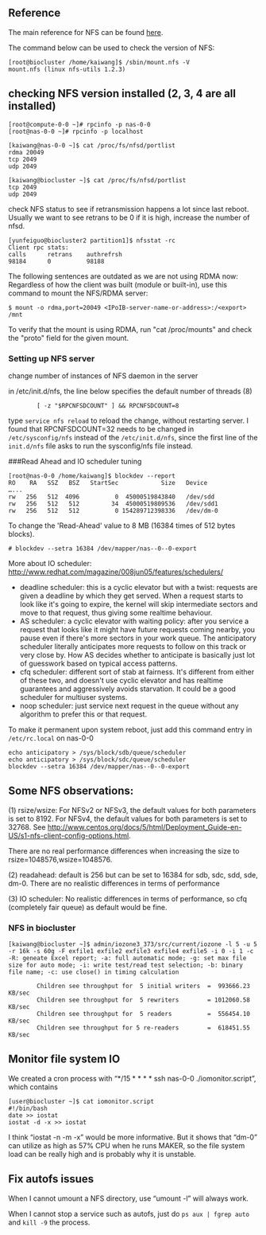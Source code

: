 ## Reference

The main reference for NFS can be found [here](http://nfs.sourceforge.net/nfs-howto/).

The command below can be used to check the version of NFS:

```
[root@biocluster /home/kaiwang]$ /sbin/mount.nfs -V
mount.nfs (linux nfs-utils 1.2.3)
```
 
## checking NFS version installed (2, 3, 4 are all installed)

```
[root@compute-0-0 ~]# rpcinfo -p nas-0-0 
[root@nas-0-0 ~]# rpcinfo -p localhost

[kaiwang@nas-0-0 ~]$ cat /proc/fs/nfsd/portlist
rdma 20049
tcp 2049
udp 2049
 
[kaiwang@biocluster ~]$ cat /proc/fs/nfsd/portlist
tcp 2049
udp 2049
```

check NFS status to see if retransmission happens a lot since last reboot. Usually we want to see retrans to be 0 if it is high, increase the number of nfsd.
```
[yunfeiguo@biocluster2 partition1]$ nfsstat -rc
Client rpc stats:
calls      retrans    authrefrsh
98184      0          98188
```

The following sentences are outdated as we are not using RDMA now:
Regardless of how the client was built (module or built-in), use this command to mount the NFS/RDMA server:
```
$ mount -o rdma,port=20049 <IPoIB-server-name-or-address>:/<export> /mnt
```
To verify that the mount is using RDMA, run "cat /proc/mounts" and check the "proto" field for the given mount. 

### Setting up NFS server
change number of instances of NFS daemon in the server

in /etc/init.d/nfs, the line below specifies the default number of threads (8)
```
        [ -z "$RPCNFSDCOUNT" ] && RPCNFSDCOUNT=8 
```

type `service nfs reload` to reload the change, without restarting server.
I found that RPCNFSDCOUNT=32 needs to be changed in `/etc/sysconfig/nfs` instead of the `/etc/init.d/nfs`, since the first line of the `init.d/nfs` file asks to run the sysconfig/nfs file instead.

###Read Ahead and IO scheduler tuning
```
[root@nas-0-0 /home/kaiwang]$ blockdev --report
RO    RA   SSZ   BSZ   StartSec            Size   Device
…...
rw   256   512  4096          0  45000519843840   /dev/sdd
rw   256   512   512         34  45000519809536   /dev/sdd1
rw   256   512   512          0 154289712398336   /dev/dm-0
```

To change the 'Read-Ahead' value to 8 MB (16384 times of 512 bytes blocks).
```
# blockdev --setra 16384 /dev/mapper/nas--0--0-export
```

More about IO scheduler: http://www.redhat.com/magazine/008jun05/features/schedulers/

* deadline scheduler: this is a cyclic elevator but with a twist: requests are given a deadline by which they get served. When a request starts to look like it's going to expire, the kernel will skip intermediate sectors and move to that request, thus giving some realtime behaviour.
* AS scheduler: a cyclic elevator with waiting policy: after you service a request that looks like it might have future requests coming nearby, you pause even if there's more sectors in your work queue. The anticipatory scheduler literally anticipates more requests to follow on this track or very close by. How AS decides whether to anticipate is basically just lot of guesswork based on typical access patterns.
* cfq scheduler: different sort of stab at fairness. It's different from either of these two, and doesn't use cyclic elevator and has realtime guarantees and aggressively avoids starvation. It could be a good scheduler for multiuser systems.
* noop scheduler: just service next request in the queue without any algorithm to prefer this or that request.

To make it permanent upon system reboot, just add this command entry in `/etc/rc.local` on nas-0-0

```
echo anticipatory > /sys/block/sdb/queue/scheduler
echo anticipatory > /sys/block/sdc/queue/scheduler
blockdev --setra 16384 /dev/mapper/nas--0--0-export
```

## Some NFS observations:

(1) rsize/wsize: For NFSv2 or NFSv3, the default values for both parameters is set to 8192. For NFSv4, the default values for both parameters is set to 32768. See http://www.centos.org/docs/5/html/Deployment_Guide-en-US/s1-nfs-client-config-options.html.

There are no real performance differences when increasing the size to rsize=1048576,wsize=1048576. 

(2) readahead: default is 256 but can be set to 16384 for sdb, sdc, sdd, sde, dm-0. There are no realistic differences in terms of performance

(3) IO scheduler: No realistic differences in terms of performance, so cfq (completely fair queue) as default would be fine.


### NFS in biocluster
```
[kaiwang@biocluster ~]$ admin/iozone3_373/src/current/iozone -l 5 -u 5 -r 16k -s 60g -F exfile1 exfile2 exfile3 exfile4 exfile5 -i 0 -i 1 -c
-R: geneate Excel report; -a: full automatic mode; -g: set max file size for auto mode; -i: write test/read test selection; -b: binary file name; -c: use close() in timing calculation

        Children see throughput for  5 initial writers  =  993666.23 KB/sec
        Children see throughput for  5 rewriters        = 1012060.58 KB/sec
        Children see throughput for  5 readers          =  556454.10 KB/sec
        Children see throughput for 5 re-readers        =  618451.55 KB/sec
```



## Monitor file system IO
We created a cron process with “*/15 * * * * ssh nas-0-0 ./iomonitor.script”, which contains
```
[user@biocluster ~]$ cat iomonitor.script
#!/bin/bash
date >> iostat
iostat -d -x >> iostat
```
I think “iostat -n -m -x” would be more informative. But it shows that “dm-0” can utilize as high as 57% CPU when he runs MAKER, so the file system load can be really high and is probably why it is unstable.

## Fix autofs issues

When I cannot umount a NFS directory, use “umount -l” will always work.

When I cannot stop a service such as autofs, just do `ps aux | fgrep auto` and `kill -9` the process.

